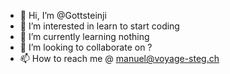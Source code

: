 - 👋 Hi, I’m @Gottsteinji
- 👀 I’m interested in learn to start coding
- 🌱 I’m currently learning nothing
- 💞️ I’m looking to collaborate on ?
- 📫 How to reach me @ manuel@voyage-steg.ch

<!---
Gottsteinji/Gottsteinji is a ✨ special ✨ repository because its `README.md` (this file) appears on your GitHub profile.
You can click the Preview link to take a look at your changes.
--->

